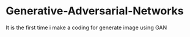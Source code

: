 # Generative-Adversarial-Networks
It is the first time i make a coding for generate image using GAN
